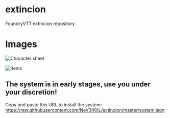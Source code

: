 # extincion
FoundryVTT extincion repository

# Images
![Character sheet](https://github.com/NeV3rKilL/extincion/blob/master/1161-1199-max.png)

![Items](https://github.com/NeV3rKilL/extincion/blob/master/1046-802-max.png)

## The system is in early stages, use you under your discretion!

Copy and paste this URL to install the system: https://raw.githubusercontent.com/NeV3rKilL/extincion/master/system.json
